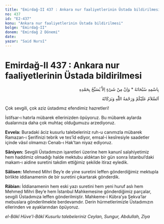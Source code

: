 ```yaml
---
title: "Emirdağ-II 437 : Ankara nur faaliyetlerinin Üstada bildirilmesi"
no: 437
id: "E2-437"
konu: "Ankara nur faaliyetlerinin Üstada bildirilmesi"
bolge: "Emirdağ-II"
donem: "Emirdağ 2 Dönemi"
date: 
yazar: "Said Nursî"
---
```


# Emirdağ-II 437 : Ankara nur faaliyetlerinin Üstada bildirilmesi

<p class="arabic" dir="rtl" title="Meal: “Subhân Allah’ın adıyla” * “Hiçbir şey yoktur ki O'nu hamd ile tesbih etmesin” [İsrâ 17:44]">بِاسْمِهِ سُبْحَانَهُ * وَاِنْ مِنْ شَىْءٍ اِلاَّ يُسَبِّحُ بِحَمْدِهِ</p>

<p class="arabic" dir="rtl" title="Meal: “Allah’ın selâmı, rahmeti ve bereketleri, üzerinize olsun.”">اَلسَّلاَمُ عَلَيْكُمْ وَرَحْمَةُ اللّٰهِ وَبَرَكَاتُهُ</p>

Çok sevgili, çok aziz üstadımız efendimiz hazretleri!

İstifsar-ı hatırla mübarek ellerinizden öpüyoruz. Bu mübarek aylarda dualarınıza daha çok muhtaç olduğumuzu arzediyoruz.

**Evvela:** Buradaki âciz kusurlu talebeleriniz ruh-u canımızla mübarek Ramazan-ı Şerifinizi tebrik ve tes’îd ediyor, emsal-i kesîresiyle saadetler içinde vâsıl olmamızı Cenab-ı Hak’tan niyaz ediyoruz.

**Sâniyen:** Sevgili Üstadımızın işaretleri üzerine hem kanunî salahiyetimiz hem haddimiz olmadığı halde mektubu aldıktan bir gün sonra İstanbul’daki makam-ı aidine suretini takdim ettiğimiz şekilde itiraz eyledik.

**Sâlisen:** Mehmed Mihri Bey’e de yine suretini leffen gönderdiğimiz mektupla birlikte iddianamenin de bir suretini çıkartarak gönderdik.

**Râbian:** İddianamenin hem eski yazı suretini hem yeni huruf aslı hem Mehmed Mihri Bey’e hem İstanbul Mahkemesine gönderdiğimiz parçalar, sevgili Üstadımıza leffen gönderilmiştir. Mahkeme-i Kübra’ya Şekva’lar mebuslara gönderilmekte berdevamdır. Derin hürmetlerimizle Üstadımızın ellerinden ve ayaklarından öpüyoruz.

*el-Bâkî Hüve’l-Bâkî*
*Kusurlu talebeleriniz*
*Ceylan, Sungur, Abdullah, Ziya*
